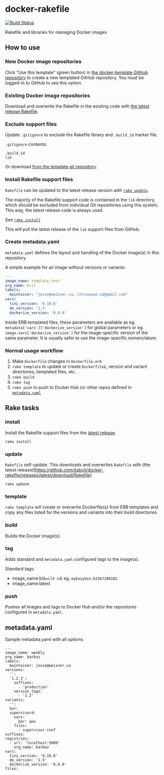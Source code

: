 # docker-rakefile
[![Build Status](https://travis-ci.org/itsbcit/docker-rakefile.svg?branch=master)](https://travis-ci.org/itsbcit/docker-rakefile)

Rakefile and libraries for managing Docker images

## How to use
### New Docker image repositories
Click "Use this template" (green button) in [the docker-template GitHub repository](https://github.com/itsbcit/docker-template) to create a new templated GitHub repository. You must be logged-in to GitHub to see this option.

### Existing Docker image repositories
Download and overwrite the Rakefile in the existing code with [the latest release Rakefile](https://github.com/itsbcit/docker-rakefile/releases/latest/download/Rakefile).

### Exclude support files
Update `.gitignore` to exclude the Rakefile library and `.build_id` marker file.

`.gitignore` contents:
```
.build_id
lib
```
Or download [from the template git repository](https://github.com/itsbcit/docker-template/raw/master/.gitignore).

### Install Rakefile support files
`Rakefile` can be updated to the latest release version with [`rake update`](#update).

The majority of the Rakefile support code is contained in the `lib` directory, which should be excluded from individual Git repositories using this system. This way, the latest release code is always used.

See [`rake install`](#install)

This will pull the latest release of the `lib` support files from GitHub.

### Create metadata.yaml
`metadata.yaml` defines the layout and handling of the Docker image(s) in this repository.

A simple example for an image without versions or variants:
```yaml
---
image_name: template_test
org_name: bcit
labels:
  maintainer: "jesse@weisner.ca, chriswood.ca@gmail.com"
vars:
  tini_version: '0.18.0'
  de_version: '1.5'
  dockerize_version: '0.6.0'
```

Inside ERB templated files, these parameters are available as eg. `metadata['vars']['dockerize_version']` for global parameters or eg. `image.vars['dockerize_version']` for the image-specific version of the same parameter. It is usually safer to use the image-specific nomenclature.

### Normal usage workflow

1. Make `Dockerfile` changes in `Dockerfile.erb`
2. `rake template` to update or create `Dockerfile`s, version and variant directories, templated files, etc.
3. `rake build`
4. `rake tag`
5. `rake push` to push to Docker Hub (or other repos defined in [`metadata.yaml`](#create-metadatayaml`)

## Rake tasks
### install
Install the Rakefile support files from the [latest release](https://github.com/itsbcit/docker-rakefile/releases/latest).

`rake install`

### update
`Rakefile` self-update. This downloads and overwrites `Rakefile` with (the latest release)[https://github.com/itsbcit/docker-rakefile/releases/latest/download/Rakefile]

`rake update`

### template

`rake template` will create or overwrite Dockerfile(s) from ERB templates and copy any files listed for the versions and variants into their build directories.

### build
Builds the Docker image(s).

### tag
Adds standard and `metadata.yaml` configured tags to the image(s).

Standard tags:
* image_name:b(`build id`) eg. `mybusybox:b1567100182`
* image_name:latest

### push
Pushes all images and tags to Docker Hub and/or the repositores configured in `metadata.yaml`.

## metadata.yaml
Sample metadata.yaml with all options:

```
---
image_name: weebly
org_name: barbaz
labels:
  maintainer: jesse@weisner.ca
versions:
  '':
  '1.2.3':
    suffixes:
      - 'production'
    version_tags:
      - '1.2'
variants:
  '':
  bar:
  supervisord:
    vars:
      bar: qux
    files:
      - supervisor.conf
suffixes:
registries:
  - url: 'localhost:5000'
    org_name: barbaz
vars:
  tini_version: '0.18.0'
  de_version: '1.5'
  dockerize_version: '0.6.0'
files:
```

